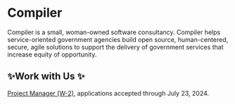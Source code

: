 # Compiler

Compiler is a small, woman-owned software consultancy. Compiler helps service-oriented government agencies build open source, human-centered, secure, agile solutions to support the delivery of government services that increase equity of opportunity.

## ✨Work with Us ✨

[Project Manager (W-2)](https://compiler.la/jobs/project-manager), applications accepted through July 23, 2024.
